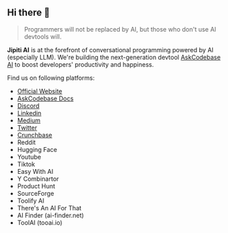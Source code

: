 ## Hi there 👋

> Programmers will not be replaced by AI, but those who don't use AI devtools will.

**Jipiti AI** is at the forefront of conversational programming powered by AI (especially LLM). We're building the next-generation devtool [AskCodebase AI](https://marketplace.visualstudio.com/items?itemName=JipitiAI.askcodebase) to boost developers' productivity and happiness.

Find us on following platforms:

- [Official Website](https://askcodebase.com)
- [AskCodebase Docs](https://docs.askcodebase.com)
- [Discord](https://discord.com/invite/5Ny6UuNKVD)
- [Linkedin](https://linkedin.com/company/jipitiai)
- [Medium](https://shiqimei.medium.com/)
- [Twitter](https://twitter.com/askcodebase)
- [Crunchbase](https://www.crunchbase.com/organization/jipiti-ai)
- Reddit
- Hugging Face
- Youtube
- Tiktok
- Easy With AI
- Y Combinartor
- Product Hunt
- SourceForge
- Toolify AI
- There's An AI For That
- AI Finder (ai-finder.net)
- ToolAI (tooai.io)
